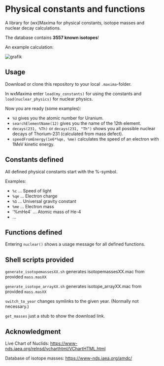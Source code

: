 
# Physical constants and functions

A library for (wx)Maxima for physical constants, isotope masses and nuclear decay calculations. 

The database contains **3557 known isotopes**!

An example calculation:

![grafik](https://user-images.githubusercontent.com/36999612/113488006-a13f2f80-94bb-11eb-9f14-e36745c31adf.png)


## Usage

Download or clone this repository to your local `.maxima`-folder.

In wxMaxima enter `load(my_constants)` for using the constants and `load(nuclear_physics)` for nuclear physics.

Now you are ready (some examples):
* `%U` gives you the atomic number for Uranium.
* `searchElementName(12)` gives you the name of the 12th element.
* `decays(231, %Th)` or `decays(231, "Th")` shows you all possible nuclear decays of Thorium-231 (calculated from mass defect).
* `speedFromEnergy(1e6*%qe, %me)` calculates the speed of an electron with 1MeV kinetic energy.

## Constants defined

All defined physical constants start with the %-symbol.

Examples:

* `%c` ... Speed of light 
* `%qe` ... Electron charge
* `%G` ... Universal gravity constant
* `%me` ... Electron mass
* '%mHe4` ... Atomic mass of He-4
* ...

## Functions defined

Entering `nuclear()` shows a usage message for all defined functions.

## Shell scripts provided
`generate_isotopemassesXX.sh` generates isotopemassesXX.mac from provided `mass.masXX`

`generate_isotope_arrayXX.sh` generates isotope_arrayXX.mac from provided `mass.masXX`

`switch_to_year` changes symlinks to the given year. (Normally not necessary.) 

`get_masses` just a stub to show the download link.

## Acknowledgment

Live Chart of Nuclids: https://www-nds.iaea.org/relnsd/vcharthtml/VChartHTML.html 

Database of isotope masses: https://www-nds.iaea.org/amdc/
